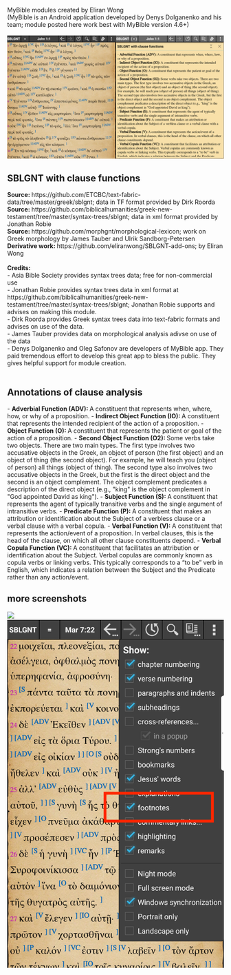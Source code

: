MyBible modules created by Eliran Wong<br />
(MyBible is an Android application developed by Denys Dolganenko and his team; module posted here work best with MyBible version 4.6+)<br />
<br />
<img src="screenshot.png"><br />
<h2>SBLGNT with clause functions</h2>
<b>Source: </b>https://github.com/ETCBC/text-fabric-data/tree/master/greek/sblgnt; data in TF format provided by Dirk Roorda<br />
<b>Source: </b>https://github.com/biblicalhumanities/greek-new-testament/tree/master/syntax-trees/sblgnt; data in xml format provided by Jonathan Robie<br />
<b>Source: </b>https://github.com/morphgnt/morphological-lexicon; work on Greek morphology by James Tauber and Ulrik Sandborg-Petersen<br />
<b>Derivative work: </b>https://github.com/eliranwong/SBLGNT-add-ons; by Eliran Wong<br />
<br />
<b>Credits: </b><br />
- Asia Bible Society provides syntax trees data; free for non-commercial use<br />
- Jonathan Robie provides syntax trees data in xml format at https://github.com/biblicalhumanities/greek-new-testament/tree/master/syntax-trees/sblgnt; Jonathan Robie supports and advises on making this module.<br />
- Dirk Roorda provides Greek syntax trees data into text-fabric formats and advises on use of the data.<br />
- James Tauber provides data on morphological analysis adivse on use of the data<br />
- Denys Dolganenko and Oleg Safonov are developers of MyBible app.  They paid tremendous effort to develop this great app to bless the public.  They gives helpful support for module creation.<br />
<br />
<h2>Annotations of clause analysis</h2>
- <b>Adverbial Function (ADV): </b>A constituent that represents when, where, how, or why of a proposition.
- <b>Indirect Object Function (IO): </b>A constituent that represents the intended recipient of the action of a proposition.
- <b>Object Function (O): </b>A constituent that represents the patient or goal of the action of a proposition.
- <b>Second Object Function (O2): </b>Some verbs take two objects. There are two main types. The first type involves two accusative objects in the Greek, an object of person (the first object) and an object of thing (the second object). For example, he will teach you (object of person) all things (object of thing). The second type also involves two accusative objects in the Greek, but the first is the direct object and the second is an object complement. The object complement predicates a description of the direct object (e.g., "king" is the object complement in "God appointed David as king").
- <b>Subject Function (S): </b>A constituent that represents the agent of typically transitive verbs and the single argument of intransitive verbs.
- <b>Predicate Function (P): </b>A constituent that makes an attribution or identification about the Subject of a verbless clause or a verbal clause with a verbal copula.
- <b>Verbal Function (V): </b>A constituent that represents the action/event of a proposition. In verbal clauses, this is the head of the clause, on which all other clause constituents depend.
- <b>Verbal Copula Function (VC): </b>A constituent that facilitates an attribution or identification about the Subject. Verbal copulas are commonly known as copula verbs or linking verbs. This typically corresponds to a “to be” verb in English, which indicates a relation between the Subject and the Predicate rather than any action/event. 

<h2>more screenshots</h2>
<img src="screenshots/00-plain"><br />
<img src="screenshots/02-footnote_option.png"><br />

